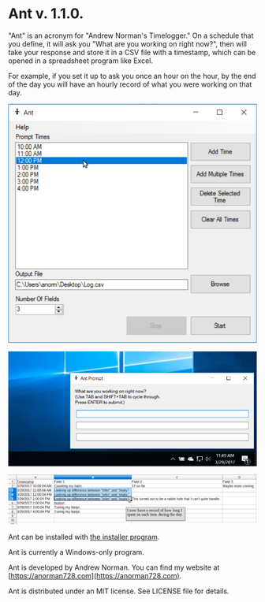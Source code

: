 # Ant v. 1.1.0.


"Ant" is an acronym for "Andrew Norman's Timelogger."  On a schedule that you define, it will ask you "What are you working on right now?", then will take your response and store it in a CSV file with a timestamp, which can be opened in a spreadsheet program like Excel.  

For example, if you set it up to ask you once an hour on the hour, by the end of the day you will have an hourly record of what you were working on that day.

![Example01](/Readme%20pics/Example01.png?raw=true)

![Example02](/Readme%20pics/Example02.png?raw=true)

![Spreadsheet Example](/Readme%20pics/Spreadsheet%20Example.png?raw=true)

Ant can be installed with [the installer program](/Ant%20Installer%201.1.0.zip).

Ant is currently a Windows-only program.

Ant is developed by Andrew Norman.  You can find my website at [https://anorman728.com](https://anorman728.com).

Ant is distributed under an MIT license.  See LICENSE file for details.
